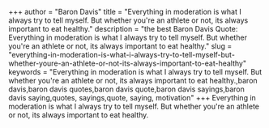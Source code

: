 +++
author = "Baron Davis"
title = "Everything in moderation is what I always try to tell myself. But whether you're an athlete or not, its always important to eat healthy."
description = "the best Baron Davis Quote: Everything in moderation is what I always try to tell myself. But whether you're an athlete or not, its always important to eat healthy."
slug = "everything-in-moderation-is-what-i-always-try-to-tell-myself-but-whether-youre-an-athlete-or-not-its-always-important-to-eat-healthy"
keywords = "Everything in moderation is what I always try to tell myself. But whether you're an athlete or not, its always important to eat healthy.,baron davis,baron davis quotes,baron davis quote,baron davis sayings,baron davis saying,quotes, sayings,quote, saying, motivation"
+++
Everything in moderation is what I always try to tell myself. But whether you're an athlete or not, its always important to eat healthy.
